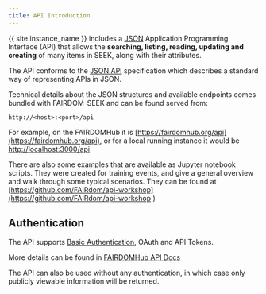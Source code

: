 ```yaml
---
title: API Introduction
---
```


{{ site.instance_name }} includes a [JSON](https://www.json.org/) Application
Programming Interface (API) that allows the **searching,
listing, reading, updating and creating** of many items in SEEK, 
along with their attributes.

The API conforms to the [JSON API](http://jsonapi.org) specification which
describes a standard way of representing APIs in JSON.

Technical details about the JSON structures and available endpoints
 comes bundled with FAIRDOM-SEEK and can be found served from:

    http://<host>:<port>/api

For example, on the FAIRDOMHub it is [https://fairdomhub.org/api](https://fairdomhub.org/api), 
or for a local running instance it would be [http://localhost:3000/api](http://localhost:3000/api)

There are also some examples that are available as Jupyter notebook scripts. They were created for training events, and give
a general overview and walk through some typical scenarios. They can be found at [https://github.com/FAIRdom/api-workshop](https://github.com/FAIRdom/api-workshop
)

## Authentication

The API supports [Basic Authentication](https://en.wikipedia.org/wiki/Basic_access_authentication), OAuth and API Tokens.

More details can be found in [FAIRDOMHub API Docs](https://fairdomhub.org/api#section/Authentication)

The API can also be used without any authentication,
in which case only publicly viewable information will
be returned.
